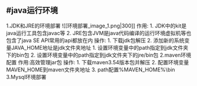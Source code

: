 ## #java运行环境
1.JDK和JRE的环境部署
	![[环境部署_image_1.png|300]]
	作用: 
	1. JDK中的kit是java运行工具包含javac等
	2. JRE包含JVM是java代码编译的运行环境虚拟机等也包含了java SE API常用的api都放在内
	操作:
	1. 下载jdk包解压
	2. 添加新的系统变量JAVA_HOME地址是jdk文件夹地址
		1. 设置环境变量中的path指定到jdk文件夹下的bin包
		2. 设置环境变量中的path指定到jdk文件夹下的jre/bin包
2.maven环境配置
	作用:高效管理jar包
	操作:
	1. 下载maven3.54版本包并解压
	2. 配置环境变量MAVEN_HOME到maven文件夹地址
	3. path配置%MAVEN_HOME%\bin
3.Mysql环境部署
	
